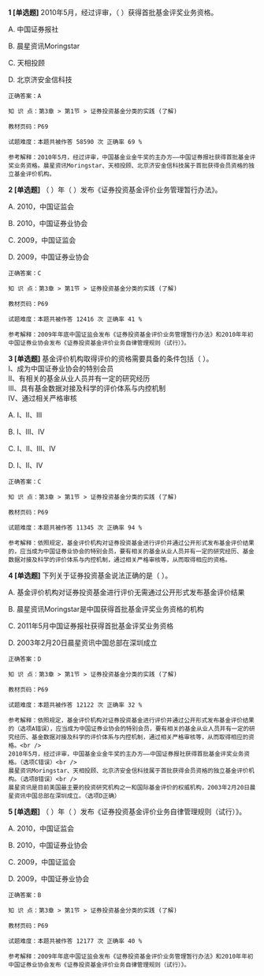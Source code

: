 **1 [单选题]** 2010年5月，经过评审，（       ）获得首批基金评奖业务资格。

A. 中国证券报社

B. 晨星资讯Moringstar

C. 天相投顾

D. 北京济安金信科技

```
正确答案：A

知 识 点：第3章 > 第1节 > 证券投资基金分类的实践 (了解)

教材页码：P69

试题难度：本题共被作答 58590 次 正确率 69 %

参考解释：2010年5月，经过评审，中国基金业金牛奖的主办方——中国证券报社获得首批基金评奖业务资格。晨星资讯Moringstar、天相投顾、北京济安金信科技属于首批获得会员资格的独立基金评价机构。
```


**2 [单选题]** （      ）年（      ）发布《证券投资基金评价业务管理暂行办法》。

A. 2010，中国证监会

B. 2010，中国证券业协会

C. 2009，中国证监会

D. 2009，中国证券业协会

```
正确答案：C

知 识 点：第3章 > 第1节 > 证券投资基金分类的实践 (了解)

教材页码：P69

试题难度：本题共被作答 12416 次 正确率 41 %

参考解释：2009年年底中国证监会发布《证券投资基金评价业务管理暂行办法》和2010年年初中国证券业协会发布《证券投资基金评价业务自律管理规则（试行）》。
```


**3 [单选题]** 基金评价机构取得评价的资格需要具备的条件包括（       ）。<br />
Ⅰ、成为中国证券业协会的特别会员<br />
Ⅱ、有相关的基金从业人员并有一定的研究经历<br />
Ⅲ、具有基金数据对接及科学的评价体系与内控机制<br />
Ⅳ、通过相关严格审核

A. Ⅰ、Ⅱ、Ⅲ

B. Ⅰ、Ⅲ、Ⅳ

C. Ⅰ、Ⅱ、Ⅲ、Ⅳ

D. Ⅰ、Ⅱ、Ⅳ

```
正确答案：C

知 识 点：第3章 > 第1节 > 证券投资基金分类的实践 (了解)

教材页码：P69

试题难度：本题共被作答 11345 次 正确率 94 %

参考解释：依照规定，基金评价机构对证券投资基金进行评价并通过公开形式发布基金评价结果的，应当成为中国证券业协会的特别会员，要有相关的基金从业人员并有一定的研究经历、基金数据对接及科学的评价体系与内控机制，通过相关严格审核等，从而取得相应的资格。
```


**4 [单选题]** 下列关于证券投资基金说法正确的是（       ）。

A. 基金评价机构对证券投资基金进行评价无需通过公开形式发布基金评价结果

B. 晨星资讯Moringstar是中国获得首批基金评奖业务资格的机构

C. 2011年5月中国证券报社获得首批基金评奖业务资格

D. 2003年2月20日晨星资讯中国总部在深圳成立

```
正确答案：D

知 识 点：第3章 > 第1节 > 证券投资基金分类的实践 (了解)

教材页码：P69

试题难度：本题共被作答 12122 次 正确率 32 %

参考解释：依照规定，基金评价机构对证券投资基金进行评价并通过公开形式发布基金评价结果的（选项A错误），应当成为中国证券业协会的特别会员，要有相关的基金从业人员并有一定的研究经历、基金数据对接及科学的评价体系与内控机制，通过相关严格审核等，从而取得相应的资格。<br />
2010年5月，经过评审，中国基金业金牛奖的主办方——中国证券报社获得首批基金评奖业务资格。（选项C错误）<br />
晨星资讯Moringstar、天相投顾、北京济安金信科技属于首批获得会员资格的独立基金评价机构。（选项B错误）<br />
晨星资讯是目前美国最主要的投资研究机构之一和国际基金评价的权威机构，2003年2月20日晨星资讯中国总部在深圳成立。（选项D正确）
```


**5 [单选题]** （     ）年（     ）发布《证券投资基金评价业务自律管理规则（试行）》。

A. 2010，中国证监会

B. 2010，中国证券业协会

C. 2009，中国证监会

D. 2009，中国证券业协会

```
正确答案：B

知 识 点：第3章 > 第1节 > 证券投资基金分类的实践 (了解)

教材页码：P69

试题难度：本题共被作答 12177 次 正确率 40 %

参考解释：2009年年底中国证监会发布《证券投资基金评价业务管理暂行办法》和2010年年初中国证券业协会发布《证券投资基金评价业务自律管理规则（试行）》。
```

